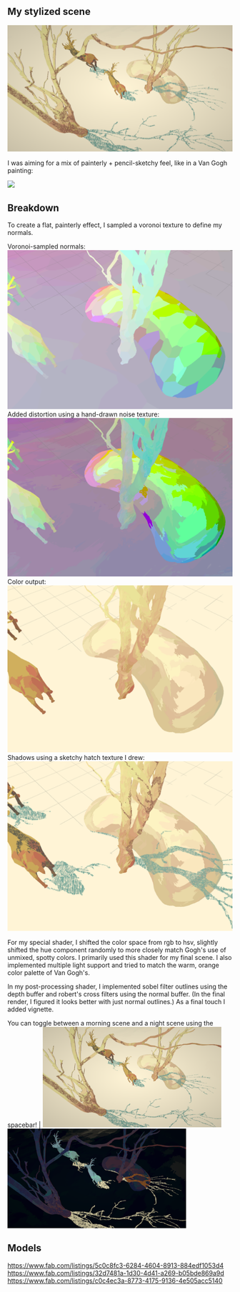 ## My stylized scene


![Render0](images/render0.png)


I was aiming for a mix of painterly + pencil-sketchy feel, like in a Van Gogh painting:

<img width="300px" src="images/vangogh.png">

## Breakdown

To create a flat, painterly effect, I sampled a voronoi texture to define my normals.

Voronoi-sampled normals:
![Normal](images/normal.png)
Added distortion using a hand-drawn noise texture:
![Distortednormal](images/distortednormal.png)
Color output:
![Colored](images/colored.png)
Shadows using a sketchy hatch texture I drew:
![Shadows](images/shadows.png)

For my special shader, I shifted the color space from rgb to hsv, slightly shifted the hue component
randomly to more closely match Gogh's use of unmixed, spotty colors. I primarily used this shader for
my final scene.
I also implemented multiple light support and tried to match the warm, orange color palette of Van Gogh's.

In my post-processing shader, I implemented sobel filter outlines using the depth buffer
and robert's cross filters using the normal buffer. (In the final render, I figured it looks better
with just normal outlines.)
As a final touch I added vignette.

You can toggle between a morning scene and a night scene using the spacebar!
| <img width="400px" src="images/render0.png"> <img width="400px" src="images/render1.png">


## Models
https://www.fab.com/listings/5c0c8fc3-6284-4604-8913-884edf1053d4
https://www.fab.com/listings/32d7481a-1d30-4d41-a269-b05bde869a9d
https://www.fab.com/listings/c0c4ec3a-8773-4175-9136-4e505acc5140

